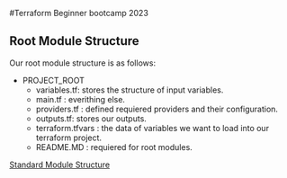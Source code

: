 
#Terraform Beginner bootcamp 2023 

## Root Module Structure

Our root module structure is as follows:
- PROJECT_ROOT
  - variables.tf: stores the structure of input variables.
  - main.tf : everithing else.
  - providers.tf : defined requiered providers and their configuration.
  - outputs.tf: stores our outputs.
  - terraform.tfvars : the data of variables we want to load into our terraform project.
  - README.MD : requiered for root modules.

[Standard Module Structure](https://developer.hashicorp.com/terraform/language/modules/develop/structure)
